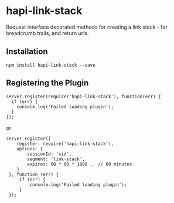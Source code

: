 # hapi-link-stack

Request interface decorated methods for creating a link stack - for breadcrumb trails, and return urls.
 
## Installation

`npm install hapi-link-stack --save`

## Registering the Plugin


    server.register(require('hapi-link-stack'), function(err) {
      if (err) {
        console.log('Failed loading plugin');
      }
    });
    
or
   
    server.register({
        register: require('hapi-link-stack'),
        options: {
            sessionId: 'sid',
            segment: 'link-stack',
            expires: 60 * 60 * 1000 ,  // 60 minutes
        }
     }, function (err) {
         if (err) {
             console.log('Failed loading plugin');
         }
     });

